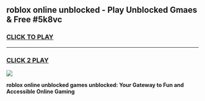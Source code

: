 
## roblox online unblocked - Play Unblocked Gmaes & Free #5k8vc
<h3>
<a href="https://news.freeplayer.one?title=roblox_online_unblocked&ref=24F">CLICK TO PLAY</a></h3>
<hr>

<h3>
<a href="https://news.freeplayer.one?title=roblox_online_unblocked&ref=24F">CLICK 2 PLAY</a>
  
</h3>

<a href="https://news.freeplayer.one?title=roblox_online_unblocked&ref=24F/"><img src="https://clearcache.store/games.png"></a>


**roblox online unblocked games unblocked: Your Gateway to Fun and Accessible Online Gaming**
